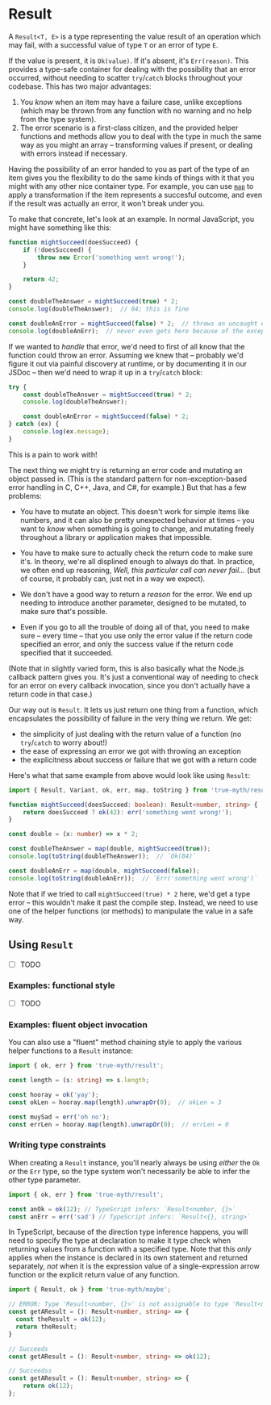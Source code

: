 # Result

A `Result<T, E>` is a type representing the value result of an operation which
may fail, with a successful value of type `T` or an error of type `E`.

If the value is present, it is `Ok(value)`. If it's absent, it's `Err(reason)`.
This provides a type-safe container for dealing with the possibility that an
error occurred, without needing to scatter `try`/`catch` blocks throughout your
codebase. This has two major advantages:

1.  You *know* when an item may have a failure case, unlike exceptions (which
    may be thrown from any function with no warning and no help from the type
    system).
2.  The error scenario is a first-class citizen, and the provided helper
    functions and methods allow you to deal with the type in much the same way
    as you might an array – transforming values if present, or dealing with
    errors instead if necessary.

Having the possibility of an error handed to you as part of the type of an item
gives you the flexibility to do the same kinds of things with it that you might
with any other nice container type. For example, you can use [`map`][map] to
apply a transformation if the item represents a succesful outcome, and even if
the result was actually an error, it won't break under you.

[map]: https://chriskrycho.github.io/true-myth/modules/_result_.html#map

To make that concrete, let's look at an example. In normal JavaScript, you might
have something like this:

```js
function mightSucceed(doesSucceed) {
    if (!doesSucceed) {
        throw new Error('something went wrong!');
    }

    return 42;
}

const doubleTheAnswer = mightSucceed(true) * 2;
console.log(doubleTheAnswer);  // 84; this is fine

const doubleAnError = mightSucceed(false) * 2;  // throws an uncaught exception
console.log(doubleAnErr);  // never even gets here because of the exception
```

If we wanted to *handle* that error, we'd need to first of all know that the
function could throw an error. Assuming we knew that – probably we'd figure it
out via painful discovery at runtime, or by documenting it in our JSDoc – then
we'd need to wrap it up in a `try`/`catch` block:

```js
try {
    const doubleTheAnswer = mightSucceed(true) * 2;
    console.log(doubleTheAnswer);

    const doubleAnError = mightSucceed(false) * 2;
} catch (ex) {
    console.log(ex.message);
}
```

This is a pain to work with!

The next thing we might try is returning an error code and mutating an object
passed in. (This is the standard pattern for non-exception-based error handling
in C, C++, Java, and C#, for example.) But that has a few problems:

-   You have to mutate an object. This doesn't work for simple items like
    numbers, and it can also be pretty unexpected behavior at times – you want
    to *know* when something is going to change, and mutating freely throughout
    a library or application makes that impossible.

-   You have to make sure to actually check the return code to make sure it's.
    In theory, we're all displined enough to always do that. In practice, we
    often end up reasoning, _Well, this particular call can never fail..._ (but
    of course, it probably can, just not in a way we expect).

-   We don't have a good way to return a *reason* for the error. We end up
    needing to introduce another parameter, designed to be mutated, to make sure
    that's possible.

-   Even if you go to all the trouble of doing all of that, you need to make
    sure – every time – that you use only the error value if the return code
    specified an error, and only the success value if the return code specified
    that it succeeded.

(Note that in slightly varied form, this is also basically what the Node.js
callback pattern gives you. It's just a conventional way of needing to check for
an error on every callback invocation, since you don't actually have a return
code in that case.)

Our way out is `Result`. It lets us just return one thing from a function, which
encapsulates the possibility of failure in the very thing we return. We get:

-   the simplicity of just dealing with the return value of a function (no
    `try`/`catch` to worry about!)
-   the ease of expressing an error we got with throwing an exception
-   the explicitness about success or failure that we got with a return code

Here's what that same example from above would look like using `Result`:

```ts
import { Result, Variant, ok, err, map, toString } from 'true-myth/result';

function mightSucceed(doesSucceed: boolean): Result<number, string> {
    return doesSucceed ? ok(42): err('something went wrong!');
}

const double = (x: number) => x * 2;

const doubleTheAnswer = map(double, mightSucceed(true));
console.log(toString(doubleTheAnswer));  // `Ok(84)`

const doubleAnErr = map(double, mightSucceed(false));
console.log(toString(doubleAnErr));  // `Err('something went wrong')`
```

Note that if we tried to call `mightSucceed(true) * 2` here, we'd get a type
error – this wouldn't make it past the compile step. Instead, we need to use one
of the helper functions (or methods) to manipulate the value in a safe way.

## Using `Result`

- [ ] TODO

### Examples: functional style

- [ ] TODO

### Examples: fluent object invocation

You can also use a "fluent" method chaining style to apply the various helper
functions to a `Result` instance:

```ts
import { ok, err } from 'true-myth/result';

const length = (s: string) => s.length;

const hooray = ok('yay');
const okLen = hooray.map(length).unwrapOr(0);  // okLen = 3

const muySad = err('oh no');
const errLen = hooray.map(length).unwrapOr(0);  // errLen = 0
```

### Writing type constraints

When creating a `Result` instance, you'll nearly always be using *either* the
`Ok` *or* the `Err` type, so the type system won't necessarily be able to infer
the other type parameter.

```ts
import { ok, err } from 'true-myth/result';

const anOk = ok(12); // TypeScript infers: `Result<number, {}>`
const anErr = err('sad') // TypeScript infers: `Result<{}, string>`
```

In TypeScript, because of the direction type inference happens, you will need to
specify the type at declaration to make it type check when returning values from
a function with a specified type. Note that this *only* applies when the
instance is declared in its own statement and returned separately, *not* when it
is the expression value of a single-expression arrow function or the explicit
return value of any function.

```ts
import { Result, ok } from 'true-myth/maybe';

// ERROR: Type 'Result<number, {}>' is not assignable to type 'Result<number, string>'.
const getAResult = (): Result<number, string> => {
  const theResult = ok(12);
  return theResult;
}

// Succeeds
const getAResult = (): Result<number, string> => ok(12);

// Succeedss
const getAResult = (): Result<number, string> => {
    return ok(12);
};
```